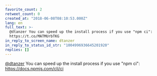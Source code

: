 ```yaml
---
favorite_count: 2
retweet_count: 0
created_at: "2018-06-08T08:10:53.000Z"
lang: en
full_text: >-
  @dtanzer You can speed up the install process if you use "npm ci":
  https://t.co/MATMUrbTKG
in_reply_to_screen_name: dtanzer
in_reply_to_status_id_str: "1004996936645201920"
replies: []
---
```


[@dtanzer](https://twitter.com/dtanzer) You can speed up the install process if
you use "npm ci": <https://docs.npmjs.com/cli/ci>
